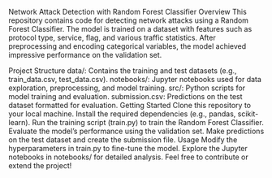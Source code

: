 Network Attack Detection with Random Forest Classifier
Overview
This repository contains code for detecting network attacks using a Random Forest Classifier. The model is trained on a dataset with features such as protocol type, service, flag, and various traffic statistics. After preprocessing and encoding categorical variables, the model achieved impressive performance on the validation set.

Project Structure
data/: Contains the training and test datasets (e.g., train_data.csv, test_data.csv).
notebooks/: Jupyter notebooks used for data exploration, preprocessing, and model training.
src/: Python scripts for model training and evaluation.
submission.csv: Predictions on the test dataset formatted for evaluation.
Getting Started
Clone this repository to your local machine.
Install the required dependencies (e.g., pandas, scikit-learn).
Run the training script (train.py) to train the Random Forest Classifier.
Evaluate the model’s performance using the validation set.
Make predictions on the test dataset and create the submission file.
Usage
Modify the hyperparameters in train.py to fine-tune the model.
Explore the Jupyter notebooks in notebooks/ for detailed analysis.
Feel free to contribute or extend the project!
